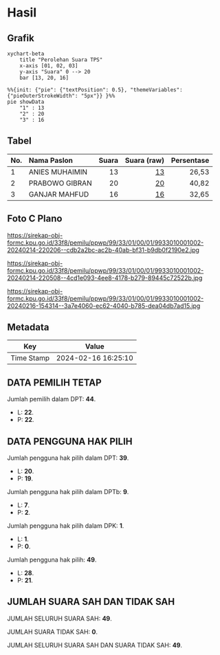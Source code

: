 # Hasil

## Grafik

```mermaid
xychart-beta
    title "Perolehan Suara TPS"
    x-axis [01, 02, 03]
    y-axis "Suara" 0 --> 20
    bar [13, 20, 16]
```

```mermaid
%%{init: {"pie": {"textPosition": 0.5}, "themeVariables": {"pieOuterStrokeWidth": "5px"}} }%%
pie showData
    "1" : 13
    "2" : 20
    "3" : 16
```

## Tabel

| No. | Nama Paslon    | Suara | Suara (raw) | Persentase |
|:--- |:-------------- | -----:| -----------:| ----------:|
| 1   | ANIES MUHAIMIN | 13    | [13][p-1]   | 26,53      |
| 2   | PRABOWO GIBRAN | 20    | [20][p-2]   | 40,82      |
| 3   | GANJAR MAHFUD  | 16    | [16][p-3]   | 32,65      |


[p-1]: https://github.com/gigit-pemilu/pemilu-2024-99-luar-negeri/blob/main/pilpres/hitung-suara/sub/99-luar-negeri/sub/33-dar-es-salaam-tanzania/sub/01-dar-es-salaam-tanzania/sub/0001-dar-es-salaam-tanzania/sub/002-tps-001/sub/paslon-1.txt
[p-2]: https://github.com/gigit-pemilu/pemilu-2024-99-luar-negeri/blob/main/pilpres/hitung-suara/sub/99-luar-negeri/sub/33-dar-es-salaam-tanzania/sub/01-dar-es-salaam-tanzania/sub/0001-dar-es-salaam-tanzania/sub/002-tps-001/sub/paslon-2.txt
[p-3]: https://github.com/gigit-pemilu/pemilu-2024-99-luar-negeri/blob/main/pilpres/hitung-suara/sub/99-luar-negeri/sub/33-dar-es-salaam-tanzania/sub/01-dar-es-salaam-tanzania/sub/0001-dar-es-salaam-tanzania/sub/002-tps-001/sub/paslon-3.txt

## Foto C Plano

https://sirekap-obj-formc.kpu.go.id/33f8/pemilu/ppwp/99/33/01/00/01/9933010001002-20240214-220206--cdb2a2bc-ac2b-40ab-bf31-b9db0f2190e2.jpg

https://sirekap-obj-formc.kpu.go.id/33f8/pemilu/ppwp/99/33/01/00/01/9933010001002-20240214-220508--4cd1e093-4ee8-4178-b279-89445c72522b.jpg

https://sirekap-obj-formc.kpu.go.id/33f8/pemilu/ppwp/99/33/01/00/01/9933010001002-20240216-154314--3a7e4060-ec62-4040-b785-dea04db7ad15.jpg


## Metadata

| Key        | Value               |
| ---------- | ------------------- |
| Time Stamp | 2024-02-16 16:25:10 |


## DATA PEMILIH TETAP

Jumlah pemilih dalam DPT: **44**.
 * L: **22**.
 * P: **22**.

## DATA PENGGUNA HAK PILIH

Jumlah pengguna hak pilih dalam DPT: **39**.
 * L: **20**.
 * P: **19**.

Jumlah pengguna hak pilih dalam DPTb: **9**.
 * L: **7**.
 * P: **2**.

Jumlah pengguna hak pilih dalam DPK: **1**.
 * L: **1**.
 * P: **0**.

Jumlah pengguna hak pilih: **49**.
 * L: **28**.
 * P: **21**.

## JUMLAH SUARA SAH DAN TIDAK SAH

JUMLAH SELURUH SUARA SAH: **49**.

JUMLAH SUARA TIDAK SAH: **0**.

JUMLAH SELURUH SUARA SAH DAN SUARA TIDAK SAH: **49**.



